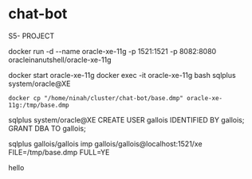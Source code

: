 # chat-bot
S5- PROJECT 

docker run -d --name oracle-xe-11g -p 1521:1521 -p 8082:8080 oracleinanutshell/oracle-xe-11g


docker start oracle-xe-11g
docker exec -it oracle-xe-11g bash
sqlplus system/oracle@XE

	docker cp "/home/ninah/cluster/chat-bot/base.dmp" oracle-xe-11g:/tmp/base.dmp


sqlplus system/oracle@XE
  CREATE USER gallois IDENTIFIED BY gallois;
    GRANT DBA TO gallois;


sqlplus gallois/gallois
	imp gallois/gallois@localhost:1521/xe FILE=/tmp/base.dmp FULL=YE

hello